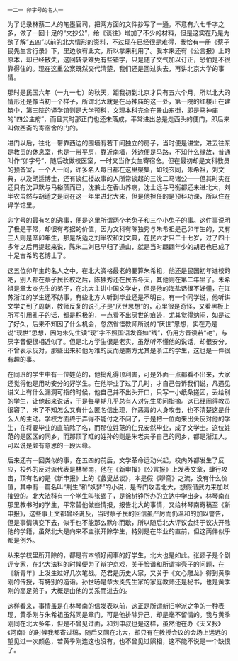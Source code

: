     一二一 卯字号的名人一 

   为了记录林蔡二人的笔墨官司，把两方面的文件抄写了一通，不意有六七千字之多，做了一回十足的“文抄公”，给《谈往》增加了不少的材料，但是这实在乃是为欲了解“五四”以前的北大情形的资料，不过现在已经很是难得，我恰有一册《蔡孑民先生言行录》下，里边收有此文，所以拿来利用了。我本来还有《公言报》上的原本，却已经散失，这回转录难免有些错字，只是随了文气加以订正，恐怕是不很靠得住的。现在这重公案既然交代清楚，我们还是回过头去，再讲北京大学的事情。

   那时是民国六年（一九一七）的秋天，距我初到北京才只有五六个月，所以北大的情形还是像当初一个样子，所谓北大就是在马神庙的这一处，第一院的红楼正在建筑中，第三院的译学馆则是大学预科，文理本科完全在景山东街，即是马神庙的“四公主府”，而且其时那正门也还未落成，平常进出总是走西头的便门，即后来叫做西斋的寄宿舍的门的。

   进门以后，往北一带靠西边的围墙有若干间独立的房子，当时便是讲堂，进去往东是教员的休息室，也是一带平房，靠近南墙，外边便是马路，不知什么缘故，普通叫作“卯字号”，随后改做校医室，一时又当作女生寄宿舍。但在最初却是文科教员的预备室，一个人一间，许多名人每日都在这里聚集，如钱玄同，朱希祖，刘文典，以及胡适博士，还有谈红楼故事的人所常谈起的三沈二马诸公——但其时实在还只有沈尹默与马裕藻而已，沈兼士在香山养病，沈士远与马衡都还未进北大，刘半农虽然与胡适之是同在这一年里进北大来，但是他担任的是预科功课，所以住在译学馆里。

   卯字号的最有名的逸事，便是这里所谓两个老兔子和三个小兔子的事。这件事说明了极是平常，却很有考据的价值，因为文科有陈独秀与朱希祖是己卯年生的，又有三人则是辛卯年生，那是胡适之刘半农和刘文典，在民六才只二十七岁，过了四十多年之后再提起来说，陈朱二刘已早归了道山，就是当时翩翩年少的胡君也已成了十足古希的老博士了。

   这五位卯年生的名人之中，在北大资格最老的要算朱希祖，他还是民国初年进校的吧，别人都在蔡孑民长校之后，陈独秀还在民五冬天，其他则在第二年里了。朱希祖是章太炎先生的弟子，在北大主讲中国文学史，但是他的海盐话很不好懂，在江苏浙江的学生还不妨事，有些北方人听到毕业还是不明白。有一个同学说，他听讲文学史到了周朝，教师反复的说孔子是“厌世思想”的，心里很是奇怪，又看黑板上所写引用孔子的话，都是积极的，一点看不出厌世的痕迹，尤其觉得纳闷，如是过了好久，后来不知因了什么机会，忽然省悟教师所说的“厌世”思想，实在乃是说“现世”思想，因为朱先生读“现”字不照国语发音如“线”，仍用方音读若“艳”，与厌字音便很相近似了。但是北方学生很是老实，虽然听不懂他的说话，却很安分，不曾表示反对，那些出来和他为难的反而是南方尤其是浙江的学生，这也是一件很有趣的事。

   在同班的学生中有一位姓范的，他捣乱得顶利害，可是外面一点都看不出来，大家还觉得他是用功安分的好学生。在他毕业了过了几时，才自己告诉我们说，凡遇见讲义上有什么漏洞可指的时候，他自己并不出头开口，只写一小纸条搓团，丢给别的学生，让他起来说话，于是每星期几乎总有人对先生质问指摘。这已经闹得教员很窘了，末了不知怎么又有什么匿名信出现，作恶毒的人身攻击，也不清楚这是什么人的主动。学校方面终于弄得不能付之不问了，于是把一位向来出头反对他的学生，在将要毕业的直前除了名，而那位姓范的仁兄安然毕业，成了文学士。这位姓范的是区区的同乡，而那顶了缸的姓孙的则是朱老夫子自己的同乡，都是浙江人，可以说是颇有意思的一段因缘。

   后来还有一回类似的事，在五四的前后，文学革命运动兴起，校内外都发生了反应，校外的反对派代表是林琴南，他在《新申报》《公言报》上发表文章，肆行攻击，顶有名的是《新申报》上的《蠡叟丛谈》，本是假《聊斋》之流，没有什么价值，其中有一篇名叫“荆生”和“妖梦”的小说，是专门攻击北大，想假借武力来加以摧毁的。北大法科有一个学生叫张豂子，是徐树铮所办的立达中学出身，林琴南在那里教书时的学生，平常替他做些情报，报告北大的事情，又给林琴南寄稿至《新申报》，这些事上文都曾经说及，当时蔡孑民的回信虽严厉而仍温和的加以警告，但是事情演变下去，似乎也不能那么默尔而歇，所以随后北大评议会终于议决开除他的学籍，虽然北大是向来不主张开除学生，特别是在毕业的直前，但这两件似乎都是例外。

   从来学校里所开除的，都是有本领好闹事的好学生，北大也是如此。张豂子是个剧评专家，在北大法科的时候便为了辩护京戏，关于脸谱和所谓摔壳子的问题，在《新青年》上发生过好几次笔战。范君是历史大家，又关于《文心雕龙》得到黄季刚的传授，有特别的造诣。孙世旸是章太炎先生家的家庭教师还是秘书，也是黄季刚的高足弟子，大概是由他的关系而进去的。

   这样看来，事情虽是在林琴南的信发表以前，这正是所谓新旧学派之争的一种表现，黄季刚与朱希祖虽然同是章门，可是他排除异己，却是毫不留情的。我与黄季刚同在北大多年，但是不曾见过面，和刘申叔也是这样，虽然他在办《天义报》《河南》的时候我都寄过稿，随后又同在北大，却只有在教授会议的会场上远远的望见过一次颜色，若黄季刚连这也没有，也不曾见过照相，这不能不说是一个缺恨了。

